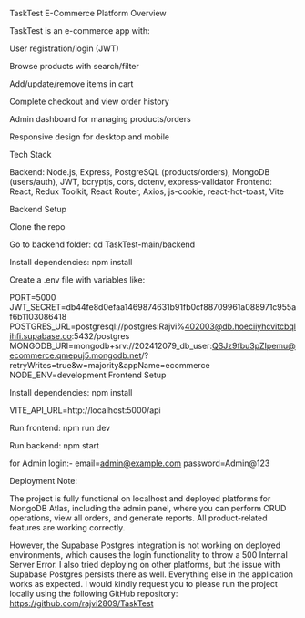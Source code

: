 TaskTest E-Commerce Platform
Overview

TaskTest is an e-commerce app with:

User registration/login (JWT)

Browse products with search/filter

Add/update/remove items in cart

Complete checkout and view order history

Admin dashboard for managing products/orders

Responsive design for desktop and mobile

Tech Stack

Backend: Node.js, Express, PostgreSQL (products/orders), MongoDB (users/auth), JWT, bcryptjs, cors, dotenv, express-validator
Frontend: React, Redux Toolkit, React Router, Axios, js-cookie, react-hot-toast, Vite

Backend Setup

Clone the repo

Go to backend folder: cd TaskTest-main/backend

Install dependencies: npm install

Create a .env file with variables like:

PORT=5000
JWT_SECRET=db44fe8d0efaa1469874631b91fb0cf88709961a088971c955af6b1103086418
POSTGRES_URL=postgresql://postgres:Rajvi%402003@db.hoeciiyhcvitcbqlihfi.supabase.co:5432/postgres
MONGODB_URI=mongodb+srv://202412079_db_user:QSJz9fbu3pZIpemu@ecommerce.qmepuj5.mongodb.net/?retryWrites=true&w=majority&appName=ecommerce
NODE_ENV=development
Frontend Setup


Install dependencies: npm install


VITE_API_URL=http://localhost:5000/api


Run frontend: npm run dev

Run backend: npm start

for Admin login:-
email=admin@example.com
password=Admin@123


Deployment Note:

The project is fully functional on localhost and deployed platforms for MongoDB Atlas, including the admin panel, where you can perform CRUD operations, view all orders, and generate reports. All product-related features are working correctly.

However, the Supabase Postgres integration is not working on deployed environments, which causes the login functionality to throw a 500 Internal Server Error. I also tried deploying on other platforms, but the issue with Supabase Postgres persists there as well. Everything else in the application works as expected.
I would kindly request you to please run the project locally using the following GitHub repository:
https://github.com/rajvi2809/TaskTest
